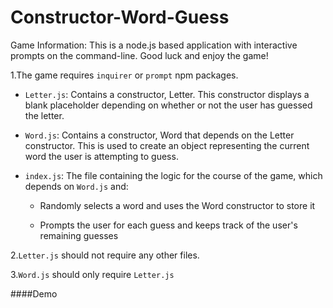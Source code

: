 # Constructor-Word-Guess

Game Information: This is a node.js based application with interactive prompts on the command-line. Good luck and enjoy the game!

1.The game requires `inquirer` or `prompt` npm packages.
- `Letter.js`: Contains a constructor, Letter. This constructor displays a blank placeholder depending on whether or not the user has guessed the letter.

- `Word.js`: Contains a constructor, Word that depends on the Letter constructor. This is used to create an object representing the current word the user is attempting to guess.

- `index.js`: The file containing the logic for the course of the game, which depends on `Word.js` and:

    + Randomly selects a word and uses the Word constructor to store it

    + Prompts the user for each guess and keeps track of the user's remaining guesses

2.`Letter.js` should not require any other files.

3.`Word.js` should only require `Letter.js`

####Demo
